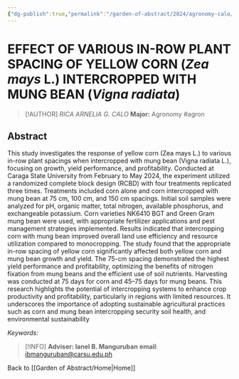 ```yaml
---
{"dg-publish":true,"permalink":"/garden-of-abstract/2024/agronomy-calo/","created":"2024-05-25T23:51:01.837+08:00"}
---
```


# EFFECT OF VARIOUS IN-ROW PLANT SPACING OF YELLOW CORN (***Zea mays*** L.) INTERCROPPED WITH MUNG BEAN (***Vigna radiata***)
> [!AUTHOR] *RICA ARNELIA G. CALO*
> **Major:** Agronomy #agron 
## Abstract
This study investigates the response of yellow corn (Zea mays L.) to various in-row plant spacings when intercropped with mung bean (Vigna radiata L.), focusing on growth, yield performance, and profitability. Conducted at Caraga State University from February to May 2024, the experiment utilized a randomized complete block design (RCBD) with four treatments replicated three times. Treatments included corn alone and corn intercropped with mung bean at 75 cm, 100 cm, and 150 cm spacings. Initial soil samples were analyzed for pH, organic matter, total nitrogen, available phosphorus, and exchangeable potassium. Corn varieties NK6410 BGT and Green Gram mung bean were used, with appropriate fertilizer applications and pest management strategies implemented. Results indicated that intercropping corn with mung bean improved overall land use efficiency and resource utilization compared to monocropping. The study found that the appropriate in-row spacing of yellow corn significantly affected both yellow corn and mung bean growth and yield. The 75-cm spacing demonstrated the highest yield performance and profitability, optimizing the benefits of nitrogen fixation from mung beans and the efficient use of soil nutrients. Harvesting was conducted at 75 days for corn and 45–75 days for mung beans. This research highlights the potential of intercropping systems to enhance crop productivity and profitability, particularly in regions with limited resources. It underscores the importance of adopting sustainable agricultural practices such as corn and mung bean intercropping security soil health, and environmental sustainability

*Keywords*:

> [!INFO] **Adviser: Ianel B. Manguruban** 
> **email**: ibmanguruban@carsu.edu.ph

Back to [[Garden of Abstract/Home\|Home]]